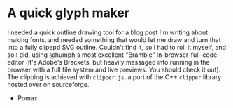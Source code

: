 # A quick glyph maker

I needed a quick outline drawing tool for a blog post I'm writing about making fonts, and needed something that would let me draw and turn that into a fully clipepd SVG outline. Couldn't find it, so I had to roll it myself, and so I did, using @humph's most excellent "Bramble" in-browser-full-code-editor (it's Adobe's Brackets, but heavily massaged into running in the browser with a full file system and live previews. You should check it out). The clipping is achieved with `clipper.js`, a port of the C++ `clipper` library hosted over on sourceforge.

- Pomax
